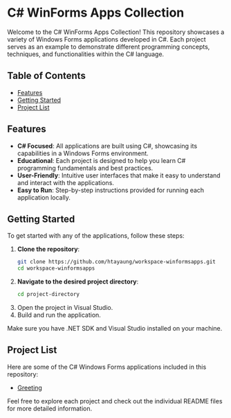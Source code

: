 # C# WinForms Apps Collection
Welcome to the C# WinForms Apps Collection! This repository showcases a variety of Windows Forms applications developed in C#. Each project serves as an example to demonstrate different programming concepts, techniques, and functionalities within the C# language.

## Table of Contents
- [Features](#features)
- [Getting Started](#getting-started)
- [Project List](#project-list)

## Features
* **C# Focused**: All applications are built using C#, showcasing its capabilities in a Windows Forms environment.
* **Educational**: Each project is designed to help you learn C# programming fundamentals and best practices.
* **User-Friendly**: Intuitive user interfaces that make it easy to understand and interact with the applications.
* **Easy to Run**: Step-by-step instructions provided for running each application locally.

## Getting Started
To get started with any of the applications, follow these steps:

1. **Clone the repository**:
   ```bash
   git clone https://github.com/htayaung/workspace-winformsapps.git
   cd workspace-winformsapps

2. **Navigate to the desired project directory**:
   ```bash
   cd project-directory

3. Open the project in Visual Studio.
4. Build and run the application.

Make sure you have .NET SDK and Visual Studio installed on your machine.

## Project List
Here are some of the C# Windows Forms applications included in this repository:

* [Greeting]()

Feel free to explore each project and check out the individual README files for more detailed information.
